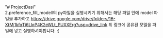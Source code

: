 "# ProjectDasi"    
2.preference_fill_modell의 py파일을 실행시키기 위해서는 해당 파일 안에 model 파일을 추가하고 
https://drive.google.com/drive/folders/1B-XtMj1kfqTi6LlqP4K2eWLt_PUXXErg?usp=drive_link 
위 링크에 공유된 모델을 파일에 넣고 실행하셔야합니다. :)

